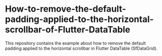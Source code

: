 # How-to-remove-the-default-padding-applied-to-the-horizontal-scrollbar-of-Flutter-DataTable
This repository contains the example about how to remove the default padding applied to the horizontal scrollbar in Flutter DataTable (SfDataGrid).
